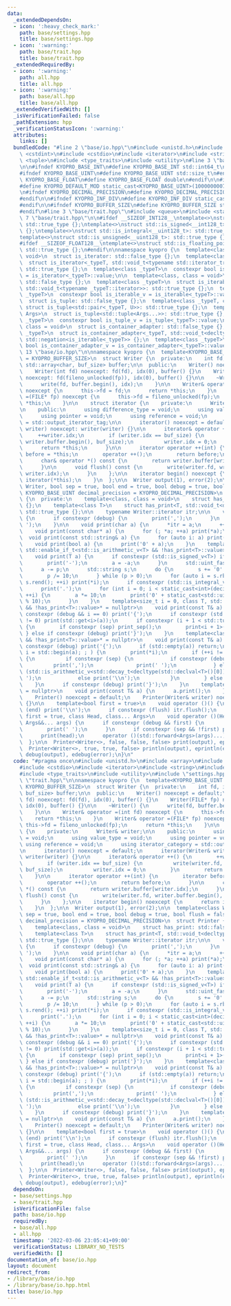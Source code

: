 ```yaml
---
data:
  _extendedDependsOn:
  - icon: ':heavy_check_mark:'
    path: base/settings.hpp
    title: base/settings.hpp
  - icon: ':warning:'
    path: base/trait.hpp
    title: base/trait.hpp
  _extendedRequiredBy:
  - icon: ':warning:'
    path: all.hpp
    title: all.hpp
  - icon: ':warning:'
    path: base/all.hpp
    title: base/all.hpp
  _extendedVerifiedWith: []
  _isVerificationFailed: false
  _pathExtension: hpp
  _verificationStatusIcon: ':warning:'
  attributes:
    links: []
  bundledCode: "#line 2 \"base/io.hpp\"\n#include <unistd.h>\n#include <array>\n#include\
    \ <cstdint>\n#include <cstdio>\n#include <iterator>\n#include <string>\n#include\
    \ <tuple>\n#include <type_traits>\n#include <utility>\n#line 3 \"base/settings.hpp\"\
    \n\n#ifndef KYOPRO_BASE_INT\n#define KYOPRO_BASE_INT std::int64_t\n#endif\n\n\
    #ifndef KYOPRO_BASE_UINT\n#define KYOPRO_BASE_UINT std::size_t\n#endif\n\n#ifndef\
    \ KYOPRO_BASE_FLOAT\n#define KYOPRO_BASE_FLOAT double\n#endif\n\n#ifndef KYOPRO_DEFAULT_MOD\n\
    #define KYOPRO_DEFAULT_MOD static_cast<KYOPRO_BASE_UINT>(1000000007)\n#endif\n\
    \n#ifndef KYOPRO_DECIMAL_PRECISION\n#define KYOPRO_DECIMAL_PRECISION static_cast<KYOPRO_BASE_UINT>(12)\n\
    #endif\n\n#ifndef KYOPRO_INF_DIV\n#define KYOPRO_INF_DIV static_cast<KYOPRO_BASE_UINT>(3)\n\
    #endif\n\n#ifndef KYOPRO_BUFFER_SIZE\n#define KYOPRO_BUFFER_SIZE static_cast<KYOPRO_BASE_UINT>(2048)\n\
    #endif\n#line 3 \"base/trait.hpp\"\n#include <queue>\n#include <stack>\n#line\
    \ 7 \"base/trait.hpp\"\n\n#ifdef __SIZEOF_INT128__\ntemplate<>\nstruct std::is_integral<__int128_t>:\
    \ std::true_type {};\ntemplate<>\nstruct std::is_signed<__int128_t>: std::true_type\
    \ {};\ntemplate<>\nstruct std::is_integral<__uint128_t>: std::true_type {};\n\
    template<>\nstruct std::is_unsigned<__uint128_t>: std::true_type {};\n#endif\n\
    #ifdef __SIZEOF_FLOAT128__\ntemplate<>\nstruct std::is_floating_point<__float128>:\
    \ std::true_type {};\n#endif\n\nnamespace kyopro {\n  template<class, class =\
    \ void>\n  struct is_iterator: std::false_type {};\n  template<class _typeT>\n\
    \  struct is_iterator<_typeT, std::void_t<typename std::iterator_traits<_typeT>::iterator_category>>:\
    \ std::true_type {};\n  template<class _typeT>\n  constexpr bool is_iterator_v\
    \ = is_iterator<_typeT>::value;\n\n  template<class, class = void>\n  struct is_iterable:\
    \ std::false_type {};\n  template<class _typeT>\n  struct is_iterable<_typeT,\
    \ std::void_t<typename _typeT::iterator>>: std::true_type {};\n  template<class\
    \ _typeT>\n  constexpr bool is_iterable_v = is_iterable<_typeT>::value;\n\n  template<class>\n\
    \  struct is_tuple: std::false_type {};\n  template<class _typeT, class U>\n \
    \ struct is_tuple<std::pair<_typeT, U>>: std::true_type {};\n  template<class...\
    \ Args>\n  struct is_tuple<std::tuple<Args...>>: std::true_type {};\n  template<class\
    \ _typeT>\n  constexpr bool is_tuple_v = is_tuple<_typeT>::value;\n\n  template<class,\
    \ class = void>\n  struct is_container_adapter: std::false_type {};\n  template<class\
    \ _typeT>\n  struct is_container_adapter<_typeT, std::void_t<decltype(std::empty(std::declval<_typeT>()))>>:\
    \ std::negation<is_iterable<_typeT>> {};\n  template<class _typeT>\n  constexpr\
    \ bool is_container_adapter_v = is_container_adapter<_typeT>::value;\n}\n#line\
    \ 13 \"base/io.hpp\"\n\nnamespace kyopro {\n  template<KYOPRO_BASE_UINT buf_size\
    \ = KYOPRO_BUFFER_SIZE>\n  struct Writer {\n  private:\n    int fd, idx;\n   \
    \ std::array<char, buf_size> buffer;\n\n  public:\n    Writer() noexcept = default;\n\
    \    Writer(int fd) noexcept: fd(fd), idx(0), buffer() {}\n    Writer(FILE* fp)\
    \ noexcept: fd(fileno_unlocked(fp)), idx(0), buffer() {}\n\n    ~Writer() {\n\
    \      write(fd, buffer.begin(), idx);\n    }\n\n    Writer& operator =(int fd)\
    \ noexcept {\n      this->fd = fd;\n      return *this;\n    }\n    Writer& operator\
    \ =(FILE* fp) noexcept {\n      this->fd = fileno_unlocked(fp);\n      return\
    \ *this;\n    }\n\n    struct iterator {\n    private:\n      Writer& writer;\n\
    \n    public:\n      using difference_type = void;\n      using value_type = void;\n\
    \      using pointer = void;\n      using reference = void;\n      using iterator_category\
    \ = std::output_iterator_tag;\n\n      iterator() noexcept = default;\n      iterator(Writer&\
    \ writer) noexcept: writer(writer) {}\n\n      iterator& operator ++() {\n   \
    \     ++writer.idx;\n        if (writer.idx == buf_size) {\n          write(writer.fd,\
    \ writer.buffer.begin(), buf_size);\n          writer.idx = 0;\n        }\n  \
    \      return *this;\n      }\n\n      iterator operator ++(int) {\n        iterator\
    \ before = *this;\n        operator ++();\n        return before;\n      }\n\n\
    \      char& operator *() const {\n        return writer.buffer[writer.idx];\n\
    \      }\n\n      void flush() const {\n        write(writer.fd, writer.buffer.begin(),\
    \ writer.idx);\n      }\n    };\n\n    iterator begin() noexcept {\n      return\
    \ iterator(*this);\n    }\n  };\n\n  Writer output(1), error(2);\n\n  template<class\
    \ Writer, bool sep = true, bool end = true, bool debug = true, bool flush = false,\
    \ KYOPRO_BASE_UINT decimal_precision = KYOPRO_DECIMAL_PRECISION>\n  struct Printer\
    \ {\n  private:\n    template<class, class = void>\n    struct has_print: std::false_type\
    \ {};\n    template<class T>\n    struct has_print<T, std::void_t<decltype(T::print)>>:\
    \ std::true_type {};\n\n    typename Writer::iterator itr;\n\n    void print_sep()\
    \ {\n      if constexpr (debug) {\n        print(',');\n      }\n      print('\
    \ ');\n    }\n\n    void print(char a) {\n      *itr = a;\n      ++itr;\n    }\n\
    \    void print(const char* a) {\n      for (; *a; ++a) print(*a);\n    }\n  \
    \  void print(const std::string& a) {\n      for (auto i: a) print(i);\n    }\n\
    \    void print(bool a) {\n      print('0' + a);\n    }\n    template<class T,\
    \ std::enable_if_t<std::is_arithmetic_v<T> && !has_print<T>::value>* = nullptr>\n\
    \    void print(T a) {\n      if constexpr (std::is_signed_v<T>) if (a < 0) {\n\
    \        print('-');\n        a = -a;\n      }\n      std::uint_fast64_t p = a;\n\
    \      a -= p;\n      std::string s;\n      do {\n        s += '0' + p % 10;\n\
    \        p /= 10;\n      } while (p > 0);\n      for (auto i = s.rbegin(); i !=\
    \ s.rend(); ++i) print(*i);\n      if constexpr (std::is_integral_v<T>) return;\n\
    \      print('.');\n      for (int i = 0; i < static_cast<int>(decimal_precision);\
    \ ++i) {\n        a *= 10;\n        print('0' + static_cast<std::uint_fast64_t>(a)\
    \ % 10);\n      }\n    }\n    template<size_t i = 0, class T, std::enable_if_t<is_tuple_v<T>\
    \ && !has_print<T>::value>* = nullptr>\n    void print(const T& a) {\n      if\
    \ constexpr (debug && i == 0) print('{');\n      if constexpr (std::tuple_size_v<T>\
    \ != 0) print(std::get<i>(a));\n      if constexpr (i + 1 < std::tuple_size_v<T>)\
    \ {\n        if constexpr (sep) print_sep();\n        print<i + 1>(a);\n     \
    \ } else if constexpr (debug) print('}');\n    }\n    template<class T, std::enable_if_t<is_iterable_v<T>\
    \ && !has_print<T>::value>* = nullptr>\n    void print(const T& a) {\n      if\
    \ constexpr (debug) print('{');\n      if (std::empty(a)) return;\n      for (auto\
    \ i = std::begin(a); ; ) {\n        print(*i);\n        if (++i != std::end(a))\
    \ {\n          if constexpr (sep) {\n            if constexpr (debug) {\n    \
    \          print(',');\n              print(' ');\n            } else if constexpr\
    \ (std::is_arithmetic_v<std::decay_t<decltype(std::declval<T>()[0])>>) print('\
    \ ');\n            else print('\\n');\n          }\n        } else break;\n  \
    \    }\n      if constexpr (debug) print('}');\n    }\n    template<class T, std::enable_if_t<has_print<T>::value>*\
    \ = nullptr>\n    void print(const T& a) {\n      a.print();\n    }\n\n  public:\n\
    \    Printer() noexcept = default;\n    Printer(Writer& writer) noexcept: itr(writer.begin())\
    \ {}\n\n    template<bool first = true>\n    void operator ()() {\n      if constexpr\
    \ (end) print('\\n');\n      if constexpr (flush) itr.flush();\n    }\n    template<bool\
    \ first = true, class Head, class... Args>\n    void operator ()(Head&& head,\
    \ Args&&... args) {\n      if constexpr (debug && first) {\n        print('#');\n\
    \        print(' ');\n      }\n      if constexpr (sep && !first) print_sep();\n\
    \      print(head);\n      operator ()(std::forward<Args>(args)...);\n    }\n\
    \  };\n\n  Printer<Writer<>, false, false, false> print(output), eprint(error);\n\
    \  Printer<Writer<>, true, true, false> println(output), eprintln(error);\n  Printer<Writer<>>\
    \ debug(output), edebug(error);\n}\n"
  code: "#pragma once\n#include <unistd.h>\n#include <array>\n#include <cstdint>\n\
    #include <cstdio>\n#include <iterator>\n#include <string>\n#include <tuple>\n\
    #include <type_traits>\n#include <utility>\n#include \"settings.hpp\"\n#include\
    \ \"trait.hpp\"\n\nnamespace kyopro {\n  template<KYOPRO_BASE_UINT buf_size =\
    \ KYOPRO_BUFFER_SIZE>\n  struct Writer {\n  private:\n    int fd, idx;\n    std::array<char,\
    \ buf_size> buffer;\n\n  public:\n    Writer() noexcept = default;\n    Writer(int\
    \ fd) noexcept: fd(fd), idx(0), buffer() {}\n    Writer(FILE* fp) noexcept: fd(fileno_unlocked(fp)),\
    \ idx(0), buffer() {}\n\n    ~Writer() {\n      write(fd, buffer.begin(), idx);\n\
    \    }\n\n    Writer& operator =(int fd) noexcept {\n      this->fd = fd;\n  \
    \    return *this;\n    }\n    Writer& operator =(FILE* fp) noexcept {\n     \
    \ this->fd = fileno_unlocked(fp);\n      return *this;\n    }\n\n    struct iterator\
    \ {\n    private:\n      Writer& writer;\n\n    public:\n      using difference_type\
    \ = void;\n      using value_type = void;\n      using pointer = void;\n     \
    \ using reference = void;\n      using iterator_category = std::output_iterator_tag;\n\
    \n      iterator() noexcept = default;\n      iterator(Writer& writer) noexcept:\
    \ writer(writer) {}\n\n      iterator& operator ++() {\n        ++writer.idx;\n\
    \        if (writer.idx == buf_size) {\n          write(writer.fd, writer.buffer.begin(),\
    \ buf_size);\n          writer.idx = 0;\n        }\n        return *this;\n  \
    \    }\n\n      iterator operator ++(int) {\n        iterator before = *this;\n\
    \        operator ++();\n        return before;\n      }\n\n      char& operator\
    \ *() const {\n        return writer.buffer[writer.idx];\n      }\n\n      void\
    \ flush() const {\n        write(writer.fd, writer.buffer.begin(), writer.idx);\n\
    \      }\n    };\n\n    iterator begin() noexcept {\n      return iterator(*this);\n\
    \    }\n  };\n\n  Writer output(1), error(2);\n\n  template<class Writer, bool\
    \ sep = true, bool end = true, bool debug = true, bool flush = false, KYOPRO_BASE_UINT\
    \ decimal_precision = KYOPRO_DECIMAL_PRECISION>\n  struct Printer {\n  private:\n\
    \    template<class, class = void>\n    struct has_print: std::false_type {};\n\
    \    template<class T>\n    struct has_print<T, std::void_t<decltype(T::print)>>:\
    \ std::true_type {};\n\n    typename Writer::iterator itr;\n\n    void print_sep()\
    \ {\n      if constexpr (debug) {\n        print(',');\n      }\n      print('\
    \ ');\n    }\n\n    void print(char a) {\n      *itr = a;\n      ++itr;\n    }\n\
    \    void print(const char* a) {\n      for (; *a; ++a) print(*a);\n    }\n  \
    \  void print(const std::string& a) {\n      for (auto i: a) print(i);\n    }\n\
    \    void print(bool a) {\n      print('0' + a);\n    }\n    template<class T,\
    \ std::enable_if_t<std::is_arithmetic_v<T> && !has_print<T>::value>* = nullptr>\n\
    \    void print(T a) {\n      if constexpr (std::is_signed_v<T>) if (a < 0) {\n\
    \        print('-');\n        a = -a;\n      }\n      std::uint_fast64_t p = a;\n\
    \      a -= p;\n      std::string s;\n      do {\n        s += '0' + p % 10;\n\
    \        p /= 10;\n      } while (p > 0);\n      for (auto i = s.rbegin(); i !=\
    \ s.rend(); ++i) print(*i);\n      if constexpr (std::is_integral_v<T>) return;\n\
    \      print('.');\n      for (int i = 0; i < static_cast<int>(decimal_precision);\
    \ ++i) {\n        a *= 10;\n        print('0' + static_cast<std::uint_fast64_t>(a)\
    \ % 10);\n      }\n    }\n    template<size_t i = 0, class T, std::enable_if_t<is_tuple_v<T>\
    \ && !has_print<T>::value>* = nullptr>\n    void print(const T& a) {\n      if\
    \ constexpr (debug && i == 0) print('{');\n      if constexpr (std::tuple_size_v<T>\
    \ != 0) print(std::get<i>(a));\n      if constexpr (i + 1 < std::tuple_size_v<T>)\
    \ {\n        if constexpr (sep) print_sep();\n        print<i + 1>(a);\n     \
    \ } else if constexpr (debug) print('}');\n    }\n    template<class T, std::enable_if_t<is_iterable_v<T>\
    \ && !has_print<T>::value>* = nullptr>\n    void print(const T& a) {\n      if\
    \ constexpr (debug) print('{');\n      if (std::empty(a)) return;\n      for (auto\
    \ i = std::begin(a); ; ) {\n        print(*i);\n        if (++i != std::end(a))\
    \ {\n          if constexpr (sep) {\n            if constexpr (debug) {\n    \
    \          print(',');\n              print(' ');\n            } else if constexpr\
    \ (std::is_arithmetic_v<std::decay_t<decltype(std::declval<T>()[0])>>) print('\
    \ ');\n            else print('\\n');\n          }\n        } else break;\n  \
    \    }\n      if constexpr (debug) print('}');\n    }\n    template<class T, std::enable_if_t<has_print<T>::value>*\
    \ = nullptr>\n    void print(const T& a) {\n      a.print();\n    }\n\n  public:\n\
    \    Printer() noexcept = default;\n    Printer(Writer& writer) noexcept: itr(writer.begin())\
    \ {}\n\n    template<bool first = true>\n    void operator ()() {\n      if constexpr\
    \ (end) print('\\n');\n      if constexpr (flush) itr.flush();\n    }\n    template<bool\
    \ first = true, class Head, class... Args>\n    void operator ()(Head&& head,\
    \ Args&&... args) {\n      if constexpr (debug && first) {\n        print('#');\n\
    \        print(' ');\n      }\n      if constexpr (sep && !first) print_sep();\n\
    \      print(head);\n      operator ()(std::forward<Args>(args)...);\n    }\n\
    \  };\n\n  Printer<Writer<>, false, false, false> print(output), eprint(error);\n\
    \  Printer<Writer<>, true, true, false> println(output), eprintln(error);\n  Printer<Writer<>>\
    \ debug(output), edebug(error);\n}"
  dependsOn:
  - base/settings.hpp
  - base/trait.hpp
  isVerificationFile: false
  path: base/io.hpp
  requiredBy:
  - base/all.hpp
  - all.hpp
  timestamp: '2022-03-06 23:05:41+09:00'
  verificationStatus: LIBRARY_NO_TESTS
  verifiedWith: []
documentation_of: base/io.hpp
layout: document
redirect_from:
- /library/base/io.hpp
- /library/base/io.hpp.html
title: base/io.hpp
---
```

